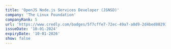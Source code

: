 ```yaml
---
title: 'OpenJS Node.js Services Developer (JSNSD)'
company: 'The Linux Foundation'
companyRank: 5
url: 'https://www.credly.com/badges/5f7cffe7-72ec-49a7-a8d9-2d4bed802934/'
issueDate: '10-01-2024'
expiryDate: '10-01-2026'
show: false
---
```

